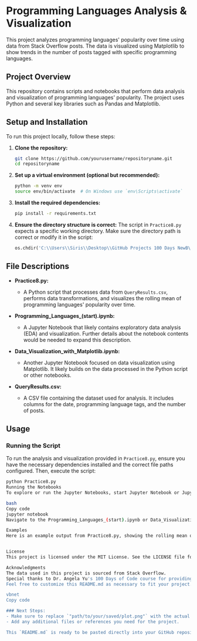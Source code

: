 # Programming Languages Analysis & Visualization

This project analyzes programming languages' popularity over time using data from Stack Overflow posts. The data is visualized using Matplotlib to show trends in the number of posts tagged with specific programming languages.

## Project Overview

This repository contains scripts and notebooks that perform data analysis and visualization of programming languages' popularity. The project uses Python and several key libraries such as Pandas and Matplotlib.

## Setup and Installation

To run this project locally, follow these steps:

1. **Clone the repository:**
    ```bash
    git clone https://github.com/yourusername/repositoryname.git
    cd repositoryname
    ```

2. **Set up a virtual environment (optional but recommended):**
    ```bash
    python -m venv env
    source env/bin/activate  # On Windows use `env\Scripts\activate`
    ```

3. **Install the required dependencies:**
    ```bash
    pip install -r requirements.txt
    ```

4. **Ensure the directory structure is correct:**
    The script in `Practice8.py` expects a specific working directory. Make sure the directory path is correct or modify it in the script:
    ```python
    os.chdir('C:\\Users\\Siris\\Desktop\\GitHub Projects 100 Days NewB\\_24_0077__Day73_Data_Visualization_with_Matplotlib__240812\\NewProject\\r00-r09 START\\r00_env_START')
    ```

## File Descriptions

- **Practice8.py:** 
  - A Python script that processes data from `QueryResults.csv`, performs data transformations, and visualizes the rolling mean of programming languages' popularity over time.
  
- **Programming_Languages_(start).ipynb:** 
  - A Jupyter Notebook that likely contains exploratory data analysis (EDA) and visualization. Further details about the notebook contents would be needed to expand this description.
  
- **Data_Visualization_with_Matplotlib.ipynb:**
  - Another Jupyter Notebook focused on data visualization using Matplotlib. It likely builds on the data processed in the Python script or other notebooks.
  
- **QueryResults.csv:** 
  - A CSV file containing the dataset used for analysis. It includes columns for the date, programming language tags, and the number of posts.

## Usage

### Running the Script
To run the analysis and visualization provided in `Practice8.py`, ensure you have the necessary dependencies installed and the correct file paths configured. Then, execute the script:

```bash
python Practice8.py
Running the Notebooks
To explore or run the Jupyter Notebooks, start Jupyter Notebook or JupyterLab in your terminal:

bash
Copy code
jupyter notebook
Navigate to the Programming_Languages_(start).ipynb or Data_Visualization_with_Matplotlib.ipynb files and run the cells interactively.

Examples
Here is an example output from Practice8.py, showing the rolling mean of the number of Stack Overflow posts tagged with various programming languages over time:


License
This project is licensed under the MIT License. See the LICENSE file for more details.

Acknowledgments
The data used in this project is sourced from Stack Overflow.
Special thanks to Dr. Angela Yu's 100 Days of Code course for providing inspiration and foundational knowledge.
Feel free to customize this README.md as necessary to fit your project.

vbnet
Copy code

### Next Steps:
- Make sure to replace `"path/to/your/saved/plot.png"` with the actual path where your plot image will be saved or provide additional instructions on how to generate it.
- Add any additional files or references you need for the project.

This `README.md` is ready to be pasted directly into your GitHub repository. If you need any adjustments or additions, just let me know!
